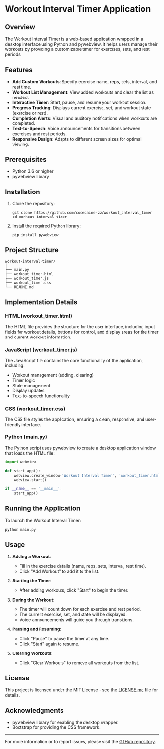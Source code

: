 # Workout Interval Timer Application

## Overview

The Workout Interval Timer is a web-based application wrapped in a desktop interface using Python and pywebview. It helps users manage their workouts by providing a customizable timer for exercises, sets, and rest periods.

## Features

- **Add Custom Workouts**: Specify exercise name, reps, sets, interval, and rest time.
- **Workout List Management**: View added workouts and clear the list as needed.
- **Interactive Timer**: Start, pause, and resume your workout session.
- **Progress Tracking**: Displays current exercise, set, and workout state (exercise or rest).
- **Completion Alerts**: Visual and auditory notifications when workouts are completed.
- **Text-to-Speech**: Voice announcements for transitions between exercises and rest periods.
- **Responsive Design**: Adapts to different screen sizes for optimal viewing.

## Prerequisites

- Python 3.6 or higher
- pywebview library

## Installation

1. Clone the repository:
   ```
   git clone https://github.com/codecaine-zz/workout_interval_timer
   cd workout-interval-timer
   ```

2. Install the required Python library:
   ```
   pip install pywebview
   ```

## Project Structure

```
workout-interval-timer/
│
├── main.py
├── workout_timer.html
├── workout_timer.js
├── workout_timer.css
└── README.md
```

## Implementation Details

### HTML (workout_timer.html)

The HTML file provides the structure for the user interface, including input fields for workout details, buttons for control, and display areas for the timer and current workout information.

### JavaScript (workout_timer.js)

The JavaScript file contains the core functionality of the application, including:
- Workout management (adding, clearing)
- Timer logic
- State management
- Display updates
- Text-to-speech functionality

### CSS (workout_timer.css)

The CSS file styles the application, ensuring a clean, responsive, and user-friendly interface.

### Python (main.py)

The Python script uses pywebview to create a desktop application window that loads the HTML file:

```python
import webview

def start_app():
    webview.create_window('Workout Interval Timer', 'workout_timer.html', width=800, height=600)
    webview.start()

if __name__ == '__main__':
    start_app()
```

## Running the Application

To launch the Workout Interval Timer:

```bash
python main.py
```

## Usage

1. **Adding a Workout**:
   - Fill in the exercise details (name, reps, sets, interval, rest time).
   - Click "Add Workout" to add it to the list.

2. **Starting the Timer**:
   - After adding workouts, click "Start" to begin the timer.

3. **During the Workout**:
   - The timer will count down for each exercise and rest period.
   - The current exercise, set, and state will be displayed.
   - Voice announcements will guide you through transitions.

4. **Pausing and Resuming**:
   - Click "Pause" to pause the timer at any time.
   - Click "Start" again to resume.

5. **Clearing Workouts**:
   - Click "Clear Workouts" to remove all workouts from the list.

## License

This project is licensed under the MIT License - see the [LICENSE.md](LICENSE.md) file for details.

## Acknowledgments

- pywebview library for enabling the desktop wrapper.
- Bootstrap for providing the CSS framework.

---

For more information or to report issues, please visit the [GitHub repository](https://github.com/codecaine-zz/workout_interval_timer).